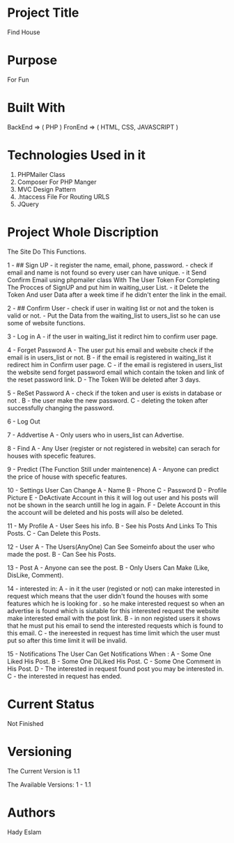 # Project Title
Find House

# Purpose
For Fun

# Built With
  BackEnd => ( PHP )
  FronEnd => ( HTML, CSS, JAVASCRIPT )

# Technologies Used in it
  1. PHPMailer Class
  2. Composer For PHP Manger
  3. MVC Design Pattern
  4. .htaccess File For Routing URLS
  5. JQuery


# Project Whole Discription
  The Site Do This Functions.
  
  1 - ## Sign UP
    - it register the name, email, phone, password.
    - check if email and name is not found so every user can have unique.
    - it Send Confirm Email using phpmailer class With The User Token For Completing The Procces of SignUP and put him in waiting_user
          List.
    - it Delete the Token And user Data after a week time if he didn't enter the link in the email.
  
  2 - ## Confirm User
    - check if user in waiting list or not and the token is valid or not.
    - Put the Data from the waiting_list to users_list so he can use some of website functions.
  
  3 - Log in
    A - if the user in waiting_list it redirct him to confirm user page.
  
  4 - Forget Password
    A - The user put his email and website check if the email is in users_list or not.
    B - if the email is registered in waiting_list it redirect him in Confirm user page.
    C - if the email is registered in users_list the website send forget password email which contain the token and link of the reset
          password link.
    D - The Token Will be deleted after 3 days.
  
  5 - ReSet Password
    A - check if the token and user is exists in database or not .
    B - the user make the new password.
    C - deleting the token after successfully changing the password.
  
  6 - Log Out
  
  7 - Addvertise
    A - Only users who in users_list can Advertise.
  
  8 - Find
    A - Any User (register or not registered in website) can serach for houses with specefic features.
  
  9 - Predict (The Function Still under maintenence)
    A - Anyone can predict the price of house with specefic features.
  
  10 - Settings
    User Can Change
      A - Name
      B - Phone
      C - Password
      D - Profile Picture
      E - DeActivate Account
        in this it will log out user and his posts will not be shown in the search untill he log in again.
      F - Delete Account
        in this the account will be deleted and his posts will also be deleted.
  
  11 - My Profile
    A - User Sees his info.
    B - See his Posts And Links To This Posts.
    C - Can Delete this Posts.
  
  12 - User
    A - The Users(AnyOne) Can See Someinfo about the user who made the post.
    B - Can See his Posts.
  
  13 - Post
    A - Anyone can see the post.
    B - Only Users Can Make (Like, DisLike, Comment).
  
  14 - interested in:
    A - in it the user (registed or not) can make interested in request which means that the user didn't found the houses with some
        features which he is looking for . so he make interested request so when an advertise is found which is siutable for this
        interested request the website make interested email with the post link.
    B - in non registed users it shows that he must put his email to send the interested requests which is found to this email.
    C - the inereested in request has time limit which the user must put so after this time limit it will be invalid.
  
  15 - Notifications
    The User Can Get Notifications When :
      A - Some One Liked His Post.
      B - Some One DiLiked His Post.
      C - Some One Comment in His Post.
      D - The interested in request found post you may be interested in.
      C - the interested in request has ended.
    

# Current Status
  Not Finished

# Versioning
  The Current Version is 1.1
  
  The Available Versions:
    1 - 1.1
# Authors
  Hady Eslam
